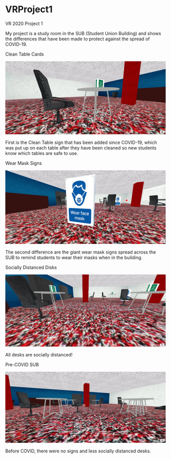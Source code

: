 # VRProject1
 VR 2020 Project 1

My project is a study room in the SUB (Student Union Building) and shows the differences that have been made to protect against the spread of COVID-19.

Clean Table Cards

![](Images/VR1.JPG)

First is the Clean Table sign that has been added since COVID-19, which was put up on each table after they have been cleaned so new students know which tables are safe to use.

Wear Mask Signs

![](Images/VR2.JPG)

The second difference are the giant wear mask signs spread across the SUB to remind students to wear their masks when in the building.

Socially Distanced Disks

![](Images/VR3.JPG)

All desks are socially distanced!

Pre-COVID SUB

![](Images/VR4.JPG)

Before COVID, there were no signs and less socially distanced desks.

